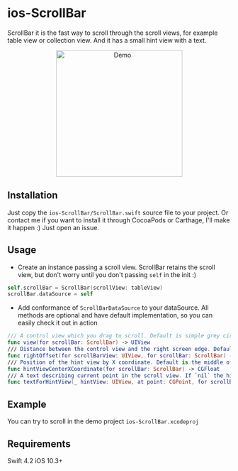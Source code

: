 # ios-ScrollBar

ScrollBar it is the fast way to scroll through the scroll views, for example table view or collection view.
And it has a small hint view with a text.

<p align="center">
  <img src="https://user-images.githubusercontent.com/12380482/56807579-f5552a00-6837-11e9-9684-037b0ee9d94d.gif" alt="Demo" width="285"/>
</p>

## Installation

Just copy the `ios-ScrollBar/ScrollBar.swift` source file to your project.
Or contact me if you want to install it through CocoaPods or Carthage, I'll make it happen :) Just open an issue.

## Usage

- Create an instance passing a scroll view. ScrollBar retains the scroll view, but don't worry until you don't passing `self` in the init :)
``` swift
self.scrollBar = ScrollBar(scrollView: tableView)
scrollBar.dataSource = self
```
- Add conformance of `ScrollBarDataSource` to your dataSource. All methods are optional and have default implementation, so you can easily check it out in action
``` swift
/// A control view which you drag to scroll. Default is simple grey circle
func view(for scrollBar: ScrollBar) -> UIView
/// Distance between the control view and the right screen edge. Default 30pt
func rightOffset(for scrollBarView: UIView, for scrollBar: ScrollBar) -> CGFloat
/// Position of the hint view by X coordinate. Default is the middle of the scroll view's bounds
func hintViewCenterXCoordinate(for scrollBar: ScrollBar) -> CGFloat
/// A text describing current point in the scroll view. If `nil` the hint view is hidden
func textForHintView(_ hintView: UIView, at point: CGPoint, for scrollBar: ScrollBar) -> String?
```

## Example

You can try to scroll in the demo project `ios-ScrollBar.xcodeproj`

## Requirements
Swift 4.2
iOS 10.3+
